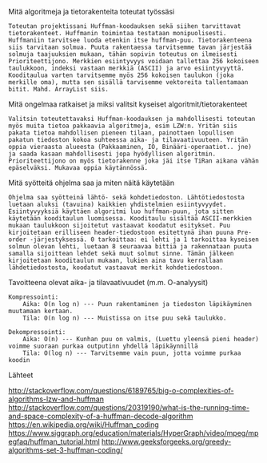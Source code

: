 Mitä algoritmeja ja tietorakenteita toteutat työssäsi

	Toteutan projektissani Huffman-koodauksen sekä siihen tarvittavat tietorakenteet. Huffmanin toimintaa testataan monipuolisesti. Huffmaniin tarvitsee luoda etenkin itse huffman-puu. Tietorakenteena siis tarvitaan solmua. Puuta rakentaessa tarvitsemme tavan järjestää solmuja taajuuksien mukaan, tähän sopivin toteutus on ilmeisesti Prioriteettijono. Merkkien esiintyvyys voidaan tallettaa 256 kokoiseen taulukkoon, indeksi vastaan merkkiä (ASCII) ja arvo esiintyvyyttä. Kooditaulua varten tarvitsemme myös 256 kokoisen taulukon (joka merkille oma), mutta sen sisällä tarvisemme vektoreita tallentamaan bitit. Mahd. ArrayList siis.

Mitä ongelmaa ratkaiset ja miksi valitsit kyseiset algoritmit/tietorakenteet

	Valitsin toteutettavaksi Huffman-koodauksen ja mahdollisesti toteutan myös muita tietoa pakkaavia algoritmeja, esim LZW:n. Yritän siis pakata tietoa mahdollisen pieneen tilaan, painottaen lopullisen pakatun tiedoston kokoa suhteessa aika- ja tilavaativuuteen. Yritän oppia vieraasta alueesta (Pakkaaminen, IO, Binääri-operaatiot.. jne) ja saada kasaan mahdollisesti jopa hyödyllisen algoritmin. Prioriteettijono on myös tietorakenne joka jäi itse TiRan aikana vähän epäselväksi. Mukavaa oppia käytännössä. 

Mitä syötteitä ohjelma saa ja miten näitä käytetään

	Ohjelma saa syötteinä lähtö- sekä kohdetiedoston. Lähtötiedostosta luetaan aluksi (tavuina) kaikkien yhdistelmien esiintyvyydet. Esiintyvyyksiä käyttäen algoritmi luo huffman-puun, jota sitten käytetään kooditaulun luomisessa. Kooditaulu sisältää ASCII-merkkien mukaan taulukkoon sijoitetut vastaavat koodatut esitykset. Puu kirjoitetaan erilliseen header-tiedostoon esitettynä ihan puuna Pre-order -järjestyksessä. 0 tarkoittaa: ei lehti ja 1 tarkoittaa kyseisen solmun olevan lehti, luetaan 8 seuraavaa bittiä ja rakennataan puuta samalla sijoittean lehdet sekä muut solmut sinne. Tämän jälkeen kirjoitetaan kooditaulun mukaan, lukien aina tavu kerrallaan lähdetiedostosta, koodatut vastaavat merkit kohdetiedostoon.

Tavoitteena olevat aika- ja tilavaativuudet (m.m. O-analyysit)
	
	Kompressointi:		
		Aika: O(n log n) --- Puun rakentaminen ja tiedoston läpikäyminen muutamaan kertaan.
		Tila: O(n log n) --- Muistissa on itse puu sekä taulukko.

	Dekompressointi:
		Aika: O(n) --- Kunhan puu on valmis, (Luettu yleensä pieni header) voimme suoraan purkaa outputinn yhdellä läpikäynnillä
		Tila: O(log n) --- Tarvitsemme vain puun, jotta voimme purkaa koodin

Lähteet

http://stackoverflow.com/questions/6189765/big-o-complexities-of-algorithms-lzw-and-huffman
http://stackoverflow.com/questions/20319190/what-is-the-running-time-and-space-complexity-of-a-huffman-decode-algorithm
https://en.wikipedia.org/wiki/Huffman_coding
https://www.siggraph.org/education/materials/HyperGraph/video/mpeg/mpegfaq/huffman_tutorial.html
http://www.geeksforgeeks.org/greedy-algorithms-set-3-huffman-coding/
